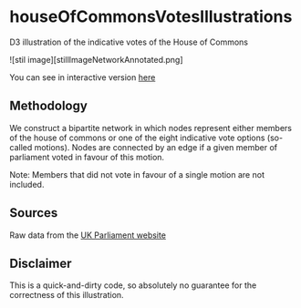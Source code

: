 # houseOfCommonsVotesIllustrations
D3 illustration of the indicative votes of the House of Commons


![stil image][stillImageNetworkAnnotated.png]

You can see in interactive version [here](https://floklimm.github.io/houseOfCommons/houseOfCommonsVotes.html)





## Methodology

We construct a bipartite network in which nodes represent either members of the house of commons or one of the eight indicative vote options (so-called motions). Nodes are connected by an edge if a given member of parliament voted in favour of this motion.

Note: Members that did not vote in favour of a single motion are not included.


## Sources
Raw data from the [UK Parliament website](https://commonsvotes.digiminster.com/)

## Disclaimer
This is a quick-and-dirty code, so absolutely no guarantee for the correctness of this illustration.
